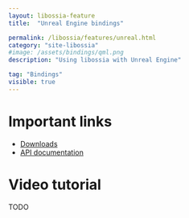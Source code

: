 ```yaml
---
layout: libossia-feature
title:  "Unreal Engine bindings"

permalink: /libossia/features/unreal.html
category: "site-libossia"
#image: /assets/bindings/qml.png
description: "Using libossia with Unreal Engine"

tag: "Bindings"
visible: true
---
```


# Important links

* [Downloads](../download.html#c-binding)
* [API documentation](https://ossia.io/ossia-docs/?c)

# Video tutorial

TODO
